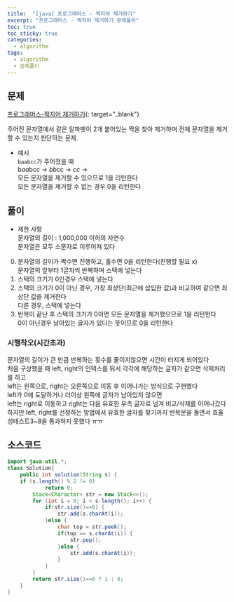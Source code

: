 ```yaml
---
title:  "[java] 프로그래머스 - 짝지어 제거하기"
excerpt: "프로그래머스 - 짝지어 제거하기 문제풀이"
toc: true
toc_sticky: true
categories:
  - algorithm
tags:
  - algorithm
  - 문제풀이
---
```

## 문제  
[프로그래머스-짝지어 제거하기](https://programmers.co.kr/learn/courses/30/lessons/12973?language=java){: target="_blank"}  

주어진 문자열에서 같은 알파벳이 2개 붙어있는 짝을 찾아 제거하며 전체 문자열을 제거할 수 있는지 판단하는 문제.

* 예시  
`baabcc`가 주어졌을 때  
b*aa*bcc -> *bb*cc -> *cc* ->  
모든 문자열을 제거할 수 있으므로 1을 리턴한다  
모든 문자열을 제거할 수 없는 경우 0을 리턴한다  

## 풀이  
* 제한 사항  
문자열의 길이 : 1,000,000 이하의 자연수  
문자열은 모두 소문자로 이루어져 있다  

0. 문자열의 길이가 짝수면 진행하고, 홀수면 0을 리턴한다(진행할 필요 x)  
문자열의 앞부터 1글자씩 반복하며 스택에 넣는다  
1. 스택의 크기가 0인경우 스택에 넣는다
2. 스택의 크기가 0이 아닌 경우, 가장 최상단(최근에 삽입한 값)과 비교하여 같으면 최상단 값을 제거한다  
다른 경우, 스택에 넣는다  
3. 반복이 끝난 후 스택의 크기가 0이면 모든 문자열을 제거했으므로 1을 리턴한다  
0이 아닌경우 남아있는 글자가 있다는 뜻이므로 0을 리턴한다  

### 시행착오(시간초과)  
문자열의 길이가 큰 만큼 반복하는 횟수를 줄이지않으면 시간이 터지게 되어있다  
처음 구상했을 때 left, right의 인덱스를 둬서 각각에 해당하는 글자가 같으면 삭제처리를 하고  
left는 왼쪽으로, right는 오른쪽으로 이동 후 이어나가는 방식으로 구현했다  
left가 0에 도달하거나 더이상 왼쪽에 글자가 남아있지 않으면  
left는 right로 이동하고 right는 다음 유효한 우측 글자로 넘겨 비교/삭제를 이어나갔다  
하지만 left, right를 선정하는 방법에서 유효한 글자를 찾기까지 반복문을 돌면서 효율성테스트3~8을 통과하지 못했다 ㅠㅠ  


## 소스코드  

```java
import java.util.*;
class Solution{
	public int solution(String s) {
	if (s.length() % 2 != 0)
			return 0;
		Stack<Character> str = new Stack<>();
		for (int i = 0; i < s.length(); i++) {
			if(str.size()==0) {
				str.add(s.charAt(i));
			}else {
				char top = str.peek();
				if(top == s.charAt(i)) {
					str.pop();
				}else {
					str.add(s.charAt(i));
				}
			}
		}
		return str.size()==0 ? 1 : 0;
	}
}
```